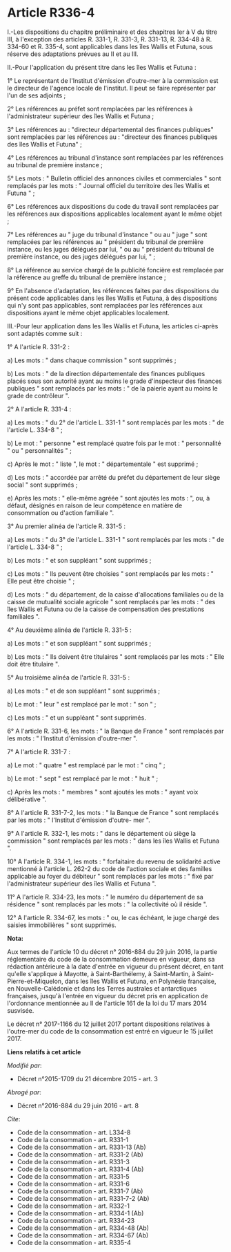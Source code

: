 # Article R336-4

I.-Les dispositions du chapitre préliminaire et des chapitres Ier à V du titre III, à l'exception des articles R. 331-1, R.
331-3, R. 331-13, R. 334-48 à R. 334-60 et R. 335-4, sont applicables dans les îles Wallis et Futuna, sous réserve des
adaptations prévues au II et au III. 

II.-Pour l'application du présent titre dans les îles Wallis et Futuna : 

1° Le représentant de l'Institut d'émission d'outre-mer à la commission est le directeur de l'agence locale de l'institut. Il
peut se faire représenter par l'un de ses adjoints ; 

2° Les références au préfet sont remplacées par les références à l'administrateur supérieur des îles Wallis et Futuna ; 

3° Les références au : "directeur départemental des finances publiques" sont remplacées par les références au : "directeur
des finances publiques des îles Wallis et Futuna" ; 

4° Les références au tribunal d'instance sont remplacées par les références au tribunal de première instance ; 

5° Les mots : " Bulletin officiel des annonces civiles et commerciales " sont remplacés par les mots : " Journal officiel du
territoire des îles Wallis et Futuna " ; 

6° Les références aux dispositions du code du travail sont remplacées par les références aux dispositions applicables
localement ayant le même objet ; 

7° Les références au " juge du tribunal d'instance " ou au " juge " sont remplacées par les références au " président du
tribunal de première instance, ou les juges délégués par lui, " ou au " président du tribunal de première instance, ou des
juges délégués par lui, " ; 

8° La référence au service chargé de la publicité foncière est remplacée par la référence au greffe du tribunal de première
instance ; 

9° En l'absence d'adaptation, les références faites par des dispositions du présent code applicables dans les îles Wallis et
Futuna, à des dispositions qui n'y sont pas applicables, sont remplacées par les références aux dispositions ayant le même
objet applicables localement. 

III.-Pour leur application dans les îles Wallis et Futuna, les articles ci-après sont adaptés comme suit : 

1° A l'article R. 331-2 : 

a) Les mots : " dans chaque commission " sont supprimés ; 

b) Les mots : " de la direction départementale des finances publiques placés sous son autorité ayant au moins le grade
d'inspecteur des finances publiques " sont remplacés par les mots : " de la paierie ayant au moins le grade de contrôleur ". 

2° A l'article R. 331-4 : 

a) Les mots : " du 2° de l'article L. 331-1 " sont remplacés par les mots : " de l'article L. 334-8 " ; 

b) Le mot : " personne " est remplacé quatre fois par le mot : " personnalité " ou " personnalités " ; 

c) Après le mot : " liste ", le mot : " départementale " est supprimé ; 

d) Les mots : " accordée par arrêté du préfet du département de leur siège social " sont supprimés ; 

e) Après les mots : " elle-même agréée " sont ajoutés les mots : ", ou, à défaut, désignés en raison de leur compétence en
matière de consommation ou d'action familiale ". 

3° Au premier alinéa de l'article R. 331-5 : 

a) Les mots : " du 3° de l'article L. 331-1 " sont remplacés par les mots : " de l'article L. 334-8 " ; 

b) Les mots : " et son suppléant " sont supprimés ; 

c) Les mots : " Ils peuvent être choisies " sont remplacés par les mots : " Elle peut être choisie  " ; 

d) Les mots : " du département, de la caisse d'allocations familiales ou de la caisse de mutualité sociale agricole " sont
remplacés par les mots : " des îles Wallis et Futuna ou de la caisse de compensation des prestations familiales ". 

4° Au deuxième alinéa de l'article R. 331-5 : 

a) Les mots : " et son suppléant " sont supprimés ; 

b) Les mots : " Ils doivent être titulaires " sont remplacés par les mots : " Elle doit être titulaire ". 

5° Au troisième alinéa de l'article R. 331-5 : 

a) Les mots : " et de son suppléant " sont supprimés ; 

b) Le mot : " leur " est remplacé par le mot : " son " ; 

c) Les mots : " et un suppléant " sont supprimés. 

6° A l'article R. 331-6, les mots : " la Banque de France " sont remplacés par les mots : " l'Institut d'émission d'outre-mer
". 

7° A l'article R. 331-7 : 

a) Le mot : " quatre " est remplacé par le mot : " cinq " ; 

b) Le mot : " sept " est remplacé par le mot : " huit " ; 

c) Après les mots : " membres " sont ajoutés les mots : " ayant voix délibérative ". 

8° A l'article R. 331-7-2, les mots : " la Banque de France " sont remplacés par les mots : " l'Institut d'émission d'outre-
mer ". 

9° A l'article R. 332-1, les mots : " dans le département où siège la commission " sont remplacés par les mots : " dans les
îles Wallis et Futuna ". 

10° A l'article R. 334-1, les mots : " forfaitaire du revenu de solidarité active mentionné à l'article L. 262-2 du code de
l'action sociale et des familles applicable au foyer du débiteur " sont remplacés par les mots : " fixé par l'administrateur
supérieur des îles Wallis et Futuna ". 

11° A l'article R. 334-23, les mots : " le numéro du département de sa résidence " sont remplacés par les mots : " la
collectivité où il réside ". 

12° A l'article R. 334-67, les mots : " ou, le cas échéant, le juge chargé des saisies immobilières " sont supprimés.

**Nota:**

Aux termes de l'article 10 du décret n° 2016-884 du 29 juin 2016, la partie réglementaire du code de la consommation demeure
en vigueur, dans sa rédaction antérieure à la        date d'entrée en vigueur du présent  décret, en tant qu'elle s'applique
à Mayotte, à Saint-Barthélemy, à Saint-Martin, à Saint-Pierre-et-Miquelon, dans les îles Wallis et Futuna, en Polynésie
française, en Nouvelle-Calédonie et dans les Terres australes et antarctiques françaises, jusqu'à l'entrée en vigueur du
décret pris en application de l'ordonnance mentionnée au II de l'article 161 de la loi du 17 mars 2014 susvisée. 

Le décret n° 2017-1166 du 12 juillet 2017 portant dispositions relatives à l'outre-mer du code de la consommation est entré
en vigueur le 15 juillet 2017.

**Liens relatifs à cet article**

_Modifié par_:

  - Décret n°2015-1709 du 21 décembre 2015 - art. 3

_Abrogé par_:

  - Décret n°2016-884 du 29 juin 2016 - art. 8

_Cite_:

  - Code de la consommation - art. L334-8
  - Code de la consommation - art. R331-1
  - Code de la consommation - art. R331-13 (Ab)
  - Code de la consommation - art. R331-2 (Ab)
  - Code de la consommation - art. R331-3
  - Code de la consommation - art. R331-4 (Ab)
  - Code de la consommation - art. R331-5
  - Code de la consommation - art. R331-6
  - Code de la consommation - art. R331-7 (Ab)
  - Code de la consommation - art. R331-7-2 (Ab)
  - Code de la consommation - art. R332-1
  - Code de la consommation - art. R334-1 (Ab)
  - Code de la consommation - art. R334-23
  - Code de la consommation - art. R334-48 (Ab)
  - Code de la consommation - art. R334-67 (Ab)
  - Code de la consommation - art. R335-4
